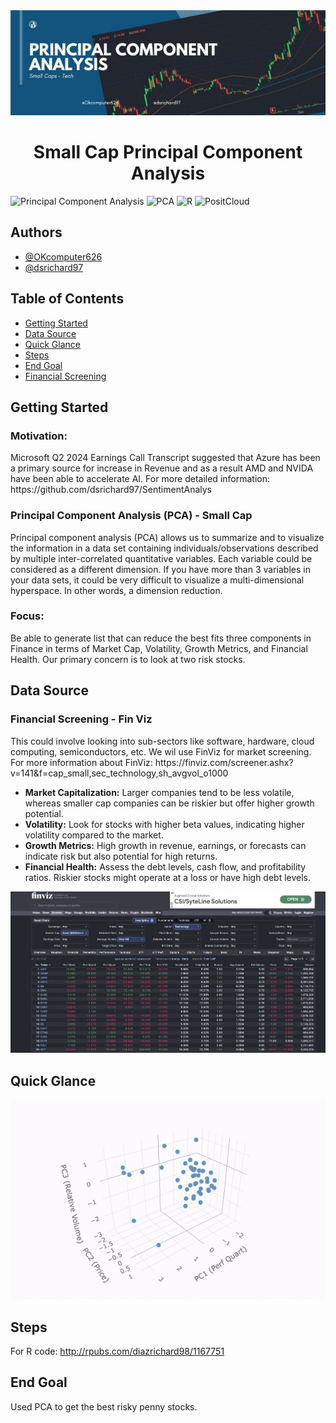 <!DOCTYPE html>
<html lang="en">
<head>
    <meta charset="UTF-8">
</head>
<body>

<!-- Center Banner -->
<div align="center">
    <img src="2.jpg" alt="Principal Component Analysis" style="width:auto; height:auto;" allow="autoplay">
    <h1>Small Cap Principal Component Analysis</h1>
</div>

<!-- Badges -->
<div>
    <img src="https://img.shields.io/badge/PCA%2B-green" title="Principal Component Analysis">
    <img src="https://img.shields.io/badge/PCA%8B-orange" title="PCA">
    <img src="https://img.shields.io/badge/R%2B-orange" title="R">
    <img src="https://img.shields.io/badge/PositCloud%2B-red" title="PositCloud">
</div>

<!-- Authors -->
<div>
    <h2>Authors</h2>
    <ul>
        <li><a href="https://github.com/OKcomputer626">@OKcomputer626</a></li>
        <li><a href="https://github.com/dsrichard97">@dsrichard97</a></li>
    </ul>
</div>

<!-- Table of Contents -->
<div>
    <h2>Table of Contents</h2>
    <ul>
        <li><a href="#getting-started" target="_parent">Getting Started</a></li>
        <li><a href="#data-source">Data Source</a></li>
        <li><a href="#quick-glance">Quick Glance</a></li>
        <li><a href="#steps">Steps</a></li>
        <li><a href="#end-goal">End Goal</a></li>
        <li><a href="#financial-screening">Financial Screening</a></li>
    </ul>
</div>

<!-- Content Sections -->

<h2 id="getting-started">Getting Started</h2>
<!-- Content for Getting Started -->
<h3>Motivation:</h3>

<p>Microsoft Q2 2024 Earnings Call Transcript suggested that Azure has been a primary source for increase in Revenue and as a result AMD and NVIDA have been able to accelerate AI. For more detailed information: https://github.com/dsrichard97/SentimentAnalys</p>

<h3>Principal Component Analysis (PCA) - Small Cap</h3>

<p>Principal component analysis (PCA) allows us to summarize and to visualize the information in a data set containing individuals/observations described by multiple inter-correlated quantitative variables. Each variable could be considered as a different dimension. If you have more than 3 variables in your data sets, it could be very difficult to visualize a multi-dimensional hyperspace. In other words, a dimension reduction.</p>

<h3>Focus:</h3>
<p>Be able to generate list that can reduce the best fits three components in Finance in terms of Market Cap, Volatility, Growth Metrics, and Financial Health. Our primary concern is to look at two risk stocks.</p>

<h2 id="data-source">Data Source</h2>
<!-- Content for Data Source -->
<h3 id="financial-screening">Financial Screening - Fin Viz</h3>
<!-- Content for Financial Screening -->
This could involve looking into sub-sectors like software, hardware, cloud computing, semiconductors, etc. We wil use FinViz for market screening. For more information about FinViz: https://finviz.com/screener.ashx?v=141&f=cap_small,sec_technology,sh_avgvol_o1000

<ul>
    <li><strong>Market Capitalization:</strong> Larger companies tend to be less volatile, whereas smaller cap companies can be riskier but offer higher growth potential.</li>
    <li><strong>Volatility:</strong> Look for stocks with higher beta values, indicating higher volatility compared to the market.</li>
    <li><strong>Growth Metrics:</strong> High growth in revenue, earnings, or forecasts can indicate risk but also potential for high returns.</li>
    <li><strong>Financial Health:</strong> Assess the debt levels, cash flow, and profitability ratios. Riskier stocks might operate at a loss or have high debt levels.</li>
</ul>

<!-- Center Banner -->
<div align="center">
    <img src="fin.jpeg" alt="Principal Component Analysis" style="width:auto; height:auto;" allow="autoplay">
</div>



<h2 id="quick-glance">Quick Glance</h2>
<!-- Content for Quick Glance -->

<div align="center">
    <img src="gif1.gif" alt="Principal Component Analysis" style="width:auto; height:auto;" allow="autoplay">
</div>




<h2 id="steps">Steps</h2>
<!-- Content for Steps -->

For R code: http://rpubs.com/diazrichard98/1167751






<h2 id="end-goal">End Goal</h2>
<!-- Content for End Goal -->

<p>
    Used PCA to get the best risky penny stocks. 
<p>












</body>
</html>

